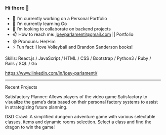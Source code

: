 ### Hi there 👋

- 🔭 I’m currently working on a Personal Portfolio
- 🌱 I’m currently learning Go
- 👯 I’m looking to collaborate on backend projects
- 📫 How to reach me: joeyparlamenti@gmail.com || Portfolio
- 😄 Pronouns: He/Him
- ⚡ Fun fact: I love Volleyball and Brandon Sanderson books!

Skills: React.js / JavaScript / HTML / CSS / Bootstrap / Python3 / Ruby / Rails / SQL / Go

https://www.linkedin.com/in/joey-parlamenti/

--------------------------------------------------

Recent Projects

Satisfactory Planner: Allows players of the video game Satisfactory to visualize the game’s data based on their personal factory systems to assist in strategizing future planning.

D&D Crawl: A simplified dungeon adventure game with various selectable classes, items and dynamic rooms selection. Select a class and find the dragon to win the game!

